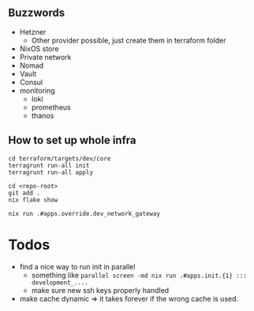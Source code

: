## Buzzwords

- Hetzner
  - Other provider possible, just create them in terraform folder
- NixOS store
- Private network
- Nomad
- Vault
- Consul
- monitoring
  - loki
  - prometheus
  - thanos

## How to set up whole infra

```shell
cd terraform/targets/dev/core
terragrunt run-all init
terragrunt run-all apply
```

```shell
cd <repo-root>
git add .
nix flake show
```

```shell
nix run .#apps.override.dev_network_gateway
```

# Todos

- find a nice way to run init in parallel
  - something like `parallel screen -md nix run .#apps.init.{1} ::: development_....`
  - make sure new ssh keys properly handled
- make cache dynamic => it takes forever if the wrong cache is used.
